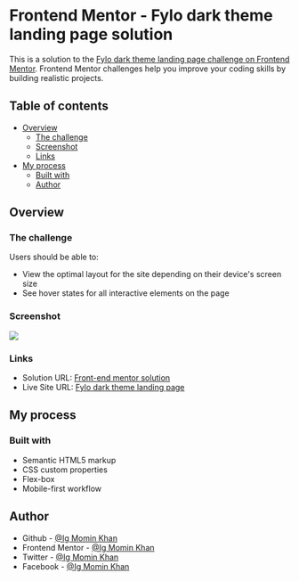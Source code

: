 # Frontend Mentor - Fylo dark theme landing page solution

This is a solution to the [Fylo dark theme landing page challenge on Frontend Mentor](https://www.frontendmentor.io/challenges/fylo-dark-theme-landing-page-5ca5f2d21e82137ec91a50fd). Frontend Mentor challenges help you improve your coding skills by building realistic projects.

## Table of contents

- [Overview](#overview)
  - [The challenge](#the-challenge)
  - [Screenshot](#screenshot)
  - [Links](#links)
- [My process](#my-process)
  - [Built with](#built-with)
  - [Author](#author)

## Overview

### The challenge

Users should be able to:

- View the optimal layout for the site depending on their device's screen size
- See hover states for all interactive elements on the page

### Screenshot

![](./screenshot/screenshot.png)

### Links

- Solution URL: [Front-end mentor solution](https://www.frontendmentor.io/solutions/fylodarkthemelandingpage-tJTFZR815)
- Live Site URL: [Fylo dark theme landing page](https://igmominkhan.github.io/fylo-dark-theme-landing-page-master/)

## My process

### Built with

- Semantic HTML5 markup
- CSS custom properties
- Flex-box
- Mobile-first workflow

## Author

- Github - [@Ig Momin Khan](https://github.com/IgMominKhan)
- Frontend Mentor - [@Ig Momin Khan](https://www.frontendmentor.io/profile/IgMominKhan)
- Twitter - [@Ig Momin Khan](https://twitter.com/Ig_Momin_Khan)
- Facebook - [@Ig Momin Khan](https://www.facebook.com/profile.php?id=100028163183392)
